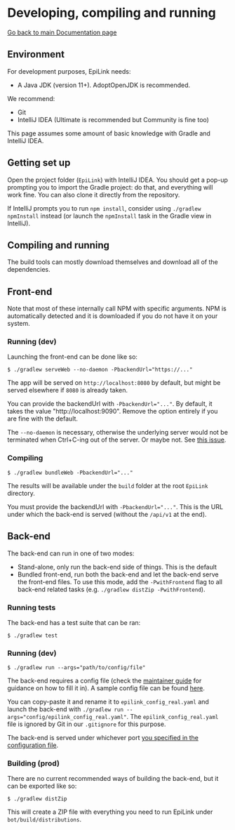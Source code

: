 # Developing, compiling and running

[Go back to main Documentation page](/docs/README.md)

## Environment

For development purposes, EpiLink needs:

* A Java JDK (version 11+). AdoptOpenJDK is recommended.

We recommend:

* Git
* IntelliJ IDEA (Ultimate is recommended but Community is fine too)

This page assumes some amount of basic knowledge with Gradle and IntelliJ IDEA.

## Getting set up

Open the project folder (`EpiLink`) with IntelliJ IDEA. You should get a pop-up prompting you to import the Gradle project: do that, and everything will work fine. You can also clone it directly from the repository.

If IntelliJ prompts you to run `npm install`, consider using `./gradlew npmInstall` instead (or launch the `npmInstall` task in the Gradle view in IntelliJ).

## Compiling and running

The build tools can mostly download themselves and download all of the dependencies.

## Front-end

Note that most of these internally call NPM with specific arguments. NPM is automatically detected and it is downloaded if you do not have it on your system.

### Running (dev)

Launching the front-end can be done like so:

```
$ ./gradlew serveWeb --no-daemon -PbackendUrl="https://..."
```

The app will be served on `http://localhost:8080` by default, but might be served elsewhere if `8080` is already taken.

You can provide the backendUrl with `-PbackendUrl="..."`. By default, it takes the value "http://localhost:9090". Remove the option entirely if you are fine with the default.

The `--no-daemon` is necessary, otherwise the underlying server would not be terminated when Ctrl+C-ing out of the server. Or maybe not. See [this issue](https://github.com/node-gradle/gradle-node-plugin/issues/65).

### Compiling

```
$ ./gradlew bundleWeb -PbackendUrl="..."
```

The results will be available under the `build` folder at the root `EpiLink` directory.

You must provide the backendUrl with `-PbackendUrl="..."`. This is the URL under which the back-end is served (without the `/api/v1` at the end).

## Back-end

The back-end can run in one of two modes:

* Stand-alone, only run the back-end side of things. This is the default
* Bundled front-end, run both the back-end and let the back-end serve the front-end files. To use this mode, add the `-PwithFrontend` flag to all back-end related tasks (e.g. `./gradlew distZip -PwithFrontend`).

### Running tests

The back-end has a test suite that can be ran:

```
$ ./gradlew test
```

### Running (dev)

```
$ ./gradlew run --args="path/to/config/file"
```

The back-end requires a config file (check the [maintainer guide](MaintainerGuide.md) for guidance on how to fill it in). A sample config file can be found [here](/bot/config/epilink_config.yaml).

You can copy-paste it and rename it to `epilink_config_real.yaml` and launch the back-end with `./gradlew run --args="config/epilink_config_real.yaml"`. The `epilink_config_real.yaml` file is ignored by Git in our `.gitignore` for this purpose.

The back-end is served under whichever port [you specified in the configuration file](MaintainerGuide.md#http-server-settings).

### Building (prod)

There are no current recommended ways of building the back-end, but it can be exported like so:

```
$ ./gradlew distZip
```

This will create a ZIP file with everything you need to run EpiLink under `bot/build/distributions`.